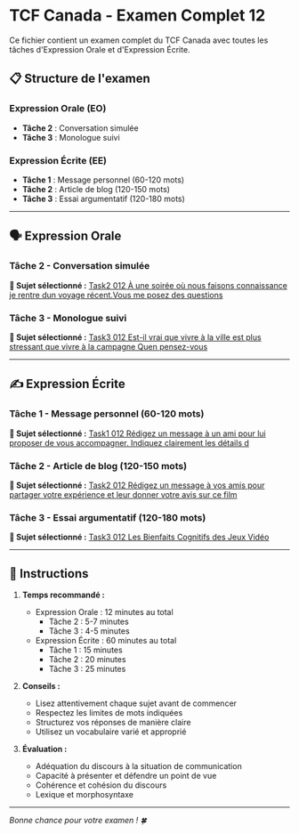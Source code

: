 # TCF Canada - Examen Complet 12

Ce fichier contient un examen complet du TCF Canada avec toutes les tâches d'Expression Orale et d'Expression Écrite.

## 📋 Structure de l'examen

### Expression Orale (EO)
- **Tâche 2** : Conversation simulée
- **Tâche 3** : Monologue suivi

### Expression Écrite (EE)  
- **Tâche 1** : Message personnel (60-120 mots)
- **Tâche 2** : Article de blog (120-150 mots)
- **Tâche 3** : Essai argumentatif (120-180 mots)

---

## 🗣️ Expression Orale

### Tâche 2 - Conversation simulée

**📄 Sujet sélectionné :** [Task2 012 À une soirée où nous faisons connaissance je rentre dun voyage récent.Vous me posez des questions](tcf_canada/eo/task2/task2_012_À_une_soirée_où_nous_faisons_connaissance_je_rentre_dun_voyage_récent.Vous_me_posez_des_questions.md)

### Tâche 3 - Monologue suivi

**📄 Sujet sélectionné :** [Task3 012 Est-il vrai que vivre à la ville est plus stressant que vivre à la campagne Quen pensez-vous](tcf_canada/eo/task3/task3_012_Est-il_vrai_que_vivre_à_la_ville_est_plus_stressant_que_vivre_à_la_campagne_Quen_pensez-vous.md)

---

## ✍️ Expression Écrite

### Tâche 1 - Message personnel (60-120 mots)

**📄 Sujet sélectionné :** [Task1 012 Rédigez un message à un ami pour lui proposer de vous accompagner. Indiquez clairement les détails d](tcf_canada/ee/task1/task1_012_Rédigez_un_message_à_un_ami_pour_lui_proposer_de_vous_accompagner._Indiquez_clairement_les_détails_d.md)

### Tâche 2 - Article de blog (120-150 mots)

**📄 Sujet sélectionné :** [Task2 012 Rédigez un message à vos amis pour partager votre expérience et leur donner votre avis sur ce film](tcf_canada/ee/task2/task2_012_Rédigez_un_message_à_vos_amis_pour_partager_votre_expérience_et_leur_donner_votre_avis_sur_ce_film.md)

### Tâche 3 - Essai argumentatif (120-180 mots)

**📄 Sujet sélectionné :** [Task3 012 Les Bienfaits Cognitifs des Jeux Vidéo](tcf_canada/ee/task3/task3_012_Les_Bienfaits_Cognitifs_des_Jeux_Vidéo.md)

---

## 📝 Instructions

1. **Temps recommandé :**
   - Expression Orale : 12 minutes au total
     - Tâche 2 : 5-7 minutes
     - Tâche 3 : 4-5 minutes
   - Expression Écrite : 60 minutes au total
     - Tâche 1 : 15 minutes
     - Tâche 2 : 20 minutes  
     - Tâche 3 : 25 minutes

2. **Conseils :**
   - Lisez attentivement chaque sujet avant de commencer
   - Respectez les limites de mots indiquées
   - Structurez vos réponses de manière claire
   - Utilisez un vocabulaire varié et approprié

3. **Évaluation :**
   - Adéquation du discours à la situation de communication
   - Capacité à présenter et défendre un point de vue
   - Cohérence et cohésion du discours
   - Lexique et morphosyntaxe

---

*Bonne chance pour votre examen ! 🍀*
